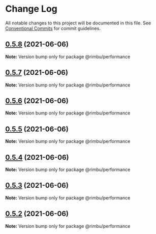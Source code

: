# Change Log

All notable changes to this project will be documented in this file.
See [Conventional Commits](https://conventionalcommits.org) for commit guidelines.

## [0.5.8](https://github.com/rimbu-org/rimbu/compare/@rimbu/performance@0.5.7...@rimbu/performance@0.5.8) (2021-06-06)

**Note:** Version bump only for package @rimbu/performance





## [0.5.7](https://github.com/rimbu-org/rimbu/compare/@rimbu/performance@0.5.6...@rimbu/performance@0.5.7) (2021-06-06)

**Note:** Version bump only for package @rimbu/performance





## [0.5.6](https://github.com/rimbu-org/rimbu/compare/@rimbu/performance@0.5.5...@rimbu/performance@0.5.6) (2021-06-06)

**Note:** Version bump only for package @rimbu/performance





## [0.5.5](https://github.com/rimbu-org/rimbu/compare/@rimbu/performance@0.5.4...@rimbu/performance@0.5.5) (2021-06-06)

**Note:** Version bump only for package @rimbu/performance





## [0.5.4](https://github.com/rimbu-org/rimbu/compare/@rimbu/performance@0.5.3...@rimbu/performance@0.5.4) (2021-06-06)

**Note:** Version bump only for package @rimbu/performance





## [0.5.3](https://github.com/rimbu-org/rimbu/compare/@rimbu/performance@0.5.2...@rimbu/performance@0.5.3) (2021-06-06)

**Note:** Version bump only for package @rimbu/performance





## [0.5.2](https://github.com/rimbu-org/rimbu/compare/@rimbu/performance@0.5.1...@rimbu/performance@0.5.2) (2021-06-06)

**Note:** Version bump only for package @rimbu/performance
